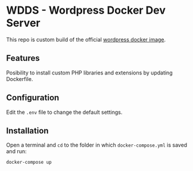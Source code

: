 # WDDS - Wordpress Docker Dev Server
This repo is custom build of the official [wordpress docker image](https://hub.docker.com/_/wordpress). 

## Features
Posibility to install custom PHP libraries and extensions by updating Dockerfile. 

## Configuration

Edit the `.env` file to change the default settings.

## Installation

Open a terminal and `cd` to the folder in which `docker-compose.yml` is saved and run:

```
docker-compose up
```






